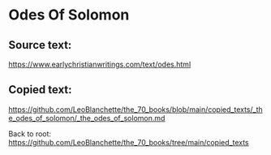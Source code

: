 #  Odes Of Solomon

## Source text:
https://www.earlychristianwritings.com/text/odes.html

## Copied text:
https://github.com/LeoBlanchette/the_70_books/blob/main/copied_texts/_the_odes_of_solomon/_the_odes_of_solomon.md


Back to root: https://github.com/LeoBlanchette/the_70_books/tree/main/copied_texts
